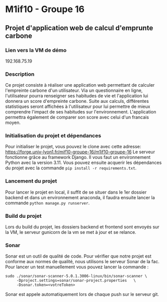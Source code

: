 # M1if10 - Groupe 16

## Projet d'application web de calcul d'emprunte carbone

### Lien vers la VM de démo

192.168.75.19

### Description

Ce projet consiste à réaliser une application web permettant de calculer l'empreinte carbone d'un utilisateur. Via un questionnaire en ligne, l'utilisateur pourra renseigner ses habitudes de vie et l'application lui donnera un score d'empreinte carbone. Suite aux calculs, différentes statistiques seront affichées à l'utilisateur pour lui permettre de mieux comprendre l'impact de ses habitudes sur l'environnement. L'application permettra également de comparer son score avec celui d'un francais moyen.

### Initialisation du projet et dépendances

Pour initialiser le projet, vous pouvez le clone avec cette adresse: https://forge.univ-lyon1.fr/mif10-groupe-16/m1if10-groupe-16
Le serveur fonctionne grâce au framework Django. Il vous faut un environnement Python avec la version 3.11. Vous pouvez ensuite acquerir les dépendances du projet avec la commande `pip install -r requirements.txt`.

### Lancement du projet

Pour lancer le projet en local, il suffit de se situer dans le 1er dossier backend et dans un environnement anaconda, il faudra ensuite lancer la commande `python manage.py runserver`.

### Build du projet

Lors du build du projet, les dossiers backend et frontend sont envoyés sur la VM, le serveur gunicorn de la vm se met à jour et se relance.

### Sonar

Sonar est un outil de qualité de code. Pour vérifier que notre projet est conforme aux normes de qualité, nous utilisons le serveur Sonar de la fac.
Pour lancer un test manuellement vous pouvez lancer la commande :

```shell
sudo ./sonar/sonar-scanner-5.0.1.3006-linux/bin/sonar-scanner \
     -Dproject.settings=sonar/sonar-project.properties   \
     -Dsonar.token=<votreToken>
```

Sonar est appele automatiquement lors de chaque push sur le serveur git.
